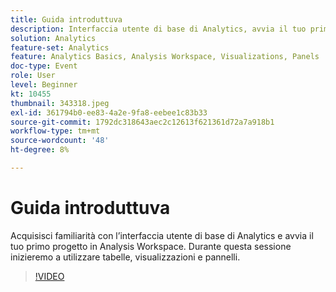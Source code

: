 ```yaml
---
title: Guida introduttuva
description: Interfaccia utente di base di Analytics, avvia il tuo primo progetto in Analysis Workspace e inizia a utilizzare tabelle, visualizzazioni e pannelli.
solution: Analytics
feature-set: Analytics
feature: Analytics Basics, Analysis Workspace, Visualizations, Panels
doc-type: Event
role: User
level: Beginner
kt: 10455
thumbnail: 343318.jpeg
exl-id: 361794b0-ee83-4a2e-9fa8-eebee1c83b33
source-git-commit: 1792dc318643aec2c12613f621361d72a7a918b1
workflow-type: tm+mt
source-wordcount: '48'
ht-degree: 8%

---
```


# Guida introduttuva

Acquisisci familiarità con l’interfaccia utente di base di Analytics e avvia il tuo primo progetto in Analysis Workspace. Durante questa sessione inizieremo a utilizzare tabelle, visualizzazioni e pannelli.

>[!VIDEO](https://video.tv.adobe.com/v/343318/?quality=12&learn=on)
